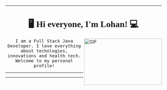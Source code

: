 
---




<h1 align="center" style="font-family: 'Times', sans-serif;">🖥️  Hi everyone, I'm Lohan! 💻 </h1>  

<img align="right" height="150px" width="250px" alt="GIF" src="https://media.giphy.com/media/DzI57t756gjEuWMdU4/giphy.gif" />


<p align="center"> <samp> I am a Full Stack Java Developer. I love everything about techologies, innovations and health tech. Welcome to my personal profile! 
  



<hr>
<hr>

